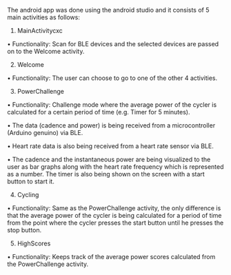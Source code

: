The android app was done using the android studio and it consists of 5 main activities as follows:

1.	MainActivitycxc

  •	Functionality: Scan for BLE devices and the selected devices are passed on to the Welcome activity.

2.	Welcome

  •	Functionality: The user can choose to go to one of the other 4 activities.

3.	PowerChallenge

  •	Functionality: Challenge mode where the average power of the cycler is calculated for a certain period of time (e.g. Timer for 5 minutes). 

  •	The data (cadence and power) is being received from a microcontroller (Arduino  genuino) via BLE.

  •	Heart rate data is also being received from a heart rate sensor via BLE.

  •	The cadence and the instantaneous power are being visualized to the user as bar graphs along with the heart rate frequency which is represented as a number. The timer is also being shown on the screen with a start button to start it.

4.	Cycling

  •	Functionality: Same as the PowerChallenge activity, the only difference is that the average power of the cycler is being calculated for a period of time from the point where the cycler presses the start button until he presses the stop button.

5.	HighScores

  •	Functionality: Keeps track of the average power scores calculated from the PowerChallenge activity.
